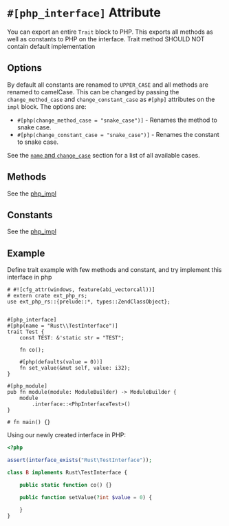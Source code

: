 # `#[php_interface]` Attribute

You can export an entire `Trait` block to PHP. This exports all methods as well
as constants to PHP on the interface. Trait method SHOULD NOT contain default implementation

## Options

By default all constants are renamed to `UPPER_CASE` and all methods are renamed to
camelCase. This can be changed by passing the `change_method_case` and
`change_constant_case` as `#[php]` attributes on the `impl` block. The options are:

- `#[php(change_method_case = "snake_case")]` - Renames the method to snake case.
- `#[php(change_constant_case = "snake_case")]` - Renames the constant to snake case.

See the [`name` and `change_case`](./php.md#name-and-change_case) section for a list of all
available cases.

## Methods

See the [php_impl](./impl.md#)

## Constants

See the [php_impl](./impl.md#)

## Example

Define trait example with few methods and constant, and try implement this interface
in php

```rust,no_run
# #![cfg_attr(windows, feature(abi_vectorcall))]
# extern crate ext_php_rs;
use ext_php_rs::{prelude::*, types::ZendClassObject};


#[php_interface]
#[php(name = "Rust\\TestInterface")]
trait Test {
    const TEST: &'static str = "TEST";

    fn co();

    #[php(defaults(value = 0))]
    fn set_value(&mut self, value: i32);
}

#[php_module]
pub fn module(module: ModuleBuilder) -> ModuleBuilder {
    module
        .interface::<PhpInterfaceTest>()
}

# fn main() {}
```

Using our newly created interface in PHP:

```php
<?php

assert(interface_exists("Rust\TestInterface"));

class B implements Rust\TestInterface {

    public static function co() {}

    public function setValue(?int $value = 0) {

    }
}

```
